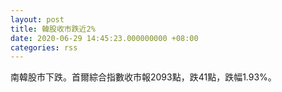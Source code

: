 ```yaml
---
layout: post
title: 韓股收市跌近2%
date: 2020-06-29 14:45:23.000000000 +08:00
categories: rss
---
```


南韓股市下跌。首爾綜合指數收市報2093點，跌41點，跌幅1.93%。
